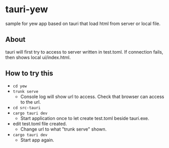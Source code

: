 # tauri-yew
sample for yew app based on tauri that load html from server or local file.
## About
tauri will first try to access to server written in test.toml. If connection fails, then shows local ui/index.html.

## How to try this
- `cd yew`
- `trunk serve`
  - Console log will show url to access. Check that browser can access to the url.
- `cd src-tauri`
- `cargo tauri dev`
  - Start application once to let create test.toml beside tauri.exe.
- edit test.toml file created.
  - Change url to what "trunk serve" shown.
- `cargo tauri dev`
  - Start app again.

